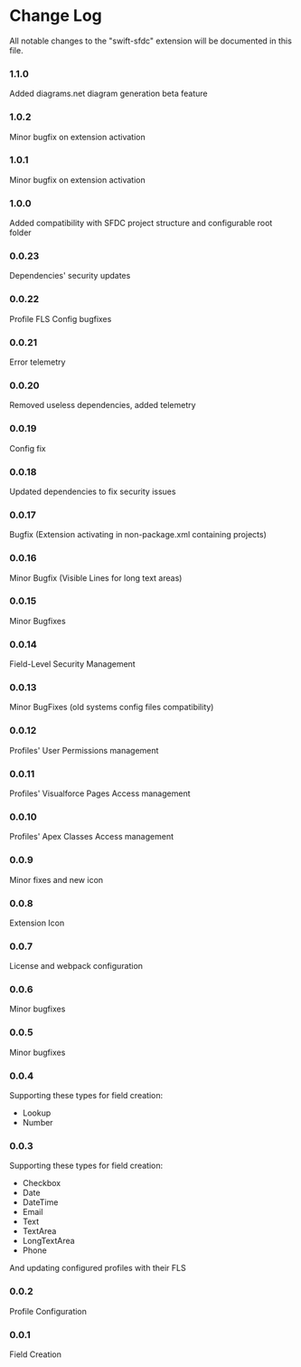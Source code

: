 # Change Log

All notable changes to the "swift-sfdc" extension will be documented in this file.

### 1.1.0
Added diagrams.net diagram generation beta feature
### 1.0.2
Minor bugfix on extension activation
### 1.0.1
Minor bugfix on extension activation
### 1.0.0
Added compatibility with SFDC project structure and configurable root folder
### 0.0.23
Dependencies' security updates
### 0.0.22
Profile FLS Config bugfixes
### 0.0.21
Error telemetry

### 0.0.20
Removed useless dependencies, added telemetry

### 0.0.19
Config fix

### 0.0.18
Updated dependencies to fix security issues

### 0.0.17
Bugfix (Extension activating in non-package.xml containing projects)

### 0.0.16
Minor Bugfix (Visible Lines for long text areas)

### 0.0.15
Minor Bugfixes

### 0.0.14
Field-Level Security Management

### 0.0.13
Minor BugFixes (old systems config files compatibility)

### 0.0.12
Profiles' User Permissions management

### 0.0.11
Profiles' Visualforce Pages Access management

### 0.0.10
Profiles' Apex Classes Access management

### 0.0.9
Minor fixes and new icon

### 0.0.8
Extension Icon

### 0.0.7
License and webpack configuration

### 0.0.6
Minor bugfixes

### 0.0.5
Minor bugfixes

### 0.0.4
Supporting these types for field creation:
* Lookup
* Number

### 0.0.3

Supporting these types for field creation:
* Checkbox
* Date
* DateTime
* Email
* Text
* TextArea
* LongTextArea
* Phone

And updating configured profiles with their FLS

### 0.0.2

Profile Configuration

### 0.0.1

Field Creation